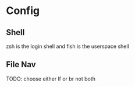 # Config

## Shell
zsh is the login shell and fish is the userspace shell

## File Nav

TODO: choose either lf or br not both

